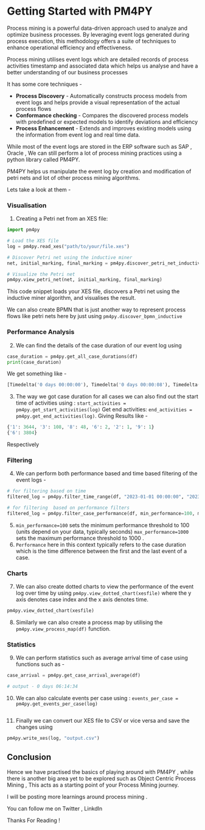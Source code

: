 # Getting Started with PM4PY


Process mining is a powerful data-driven approach used to analyze and optimize business processes. By leveraging event logs generated during process execution, this methodology offers a suite of techniques to enhance operational efficiency and effectiveness.

Process mining utilises event logs which are detailed records of process activities timestamp and associated data which helps us analyse and have a better understanding of our business processes

It has some core techniques - 
 - **Process Discovery** - Automatically constructs process models from event logs and helps provide a visual representation of the actual process flows 
 - **Conformance checking** - Compares the discovered process models with predefined or expected models to identify deviations and efficiency 
 - **Process Enhancement** - Extends and improves existing models using the information from event log and real time data.


While most of the event logs are stored in the ERP software such as SAP , Oracle , We can still perform a lot of process mining practices using a python library called PM4PY. 

PM4PY helps us manipulate the event log by creation and modification of petri nets and lot of other process mining algorithms.

Lets take a look at them - 

### Visualisation 

1. Creating a Petri net from an XES file:

```python
import pm4py

# Load the XES file
log = pm4py.read_xes("path/to/your/file.xes")

# Discover Petri net using the inductive miner
net, initial_marking, final_marking = pm4py.discover_petri_net_inductive(log)

# Visualize the Petri net
pm4py.view_petri_net(net, initial_marking, final_marking)
```

This code snippet loads your XES file, discovers a Petri net using the inductive miner algorithm, and visualises the result.

We can also create BPMN that is just another way to represent process flows like petri nets here by just using `pm4py.discover_bpmn_inductive` 

### Performance Analysis

2. We can find the details of the case duration of our event log using 

```python 
case_duration = pm4py.get_all_case_durations(df)
print(case_duration)
```

We get something like - 
```python 
[Timedelta('0 days 00:00:00'), Timedelta('0 days 00:00:08'), Timedelta('0 days 00:00:09'), Timedelta('0 days 00:00:09'), Timedelta(....
```

3. The way we got case duration for all cases we can also find out the start time of activities using : `start_activities = pm4py.get_start_activities(log)` Get end activities: `end_activities = pm4py.get_end_activities(log)`. Giving Results like - 

```python 
{'1': 3644, '3': 108, '8': 48, '6': 2, '2': 1, '9': 1}
{'6': 3804}
```
Respectively 

### Filtering 

4. We can perform both performance based and time based filtering of the event logs - 
```python 
# for filtering based on time
filtered_log = pm4py.filter_time_range(df, "2023-01-01 00:00:00", "2023-12-31 23:59:59")

# for filtering  based on performance filters
filtered_log = pm4py.filter_case_performance(df, min_performance=100, max_performance=1000)
```

5. `min_performance=100` sets the minimum performance threshold to 100 (units depend on your data, typically seconds) `max_performance=1000` sets the maximum performance threshold to 1000 . 
6. `Performance` here in this context typically refers to the case duration which is the time difference between the first and the last event of a case.


### Charts 

7. We can also create dotted charts to view the performance of the event log over time by using `pm4py.view_dotted_chart(xesfile)` where the y axis denotes case index and the x axis denotes time.
```python 
pm4py.view_dotted_chart(xesfile)
```
8. Similarly we can also create a process map by utilising the `pm4py.view_process_map(df)` function.

### Statistics 

9. We can perform statistics such as average arrival time of case using functions such as - 
```python 
case_arrival = pm4py.get_case_arrival_average(df)

# output - 0 days 06:14:34
```
10. We can also calculate events per case using : `events_per_case = pm4py.get_events_per_case(log)` 
```python 

```
11. Finally we can convert our XES file to CSV or vice versa and save the changes using 
```python 
pm4py.write_xes(log, "output.csv")
```


## Conclusion 

Hence we have practised the basics of playing around with PM4PY , while there is another big area yet to be explored such as Object Centric Process Mining , This acts as a starting point of your Process Mining journey. 

I will be posting more learnings around process mining .

You can follow me on Twitter , LinkdIn

Thanks For Reading !

